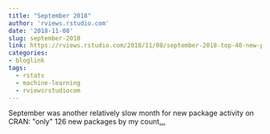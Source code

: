 ```yaml
---
title: "September 2018"
author: 'rviews.rstudio.com'
date: '2018-11-08'
slug: september-2018
link: https://rviews.rstudio.com/2018/11/08/september-2018-top-40-new-packages/
categories:
- bloglink
tags:
  - rstats
  - machine-learning
  - rviewsrstudiocom
---
```


September was another relatively slow month for new package activity on CRAN: "only" 126 new packages by my count[... <i class="fas fa-external-link-alt"></i>](https://rviews.rstudio.com/2018/11/08/september-2018-top-40-new-packages/)

